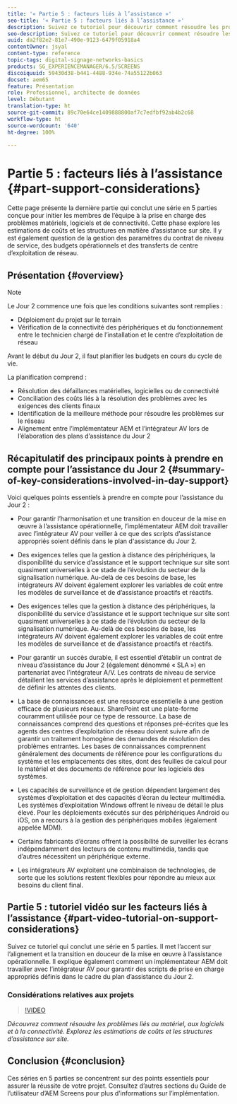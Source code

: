 ```yaml
---
title: '« Partie 5 : facteurs liés à l’assistance »'
seo-title: '« Partie 5 : facteurs liés à l’assistance »'
description: Suivez ce tutoriel pour découvrir comment résoudre les problèmes de matériel, de logiciels et de connectivité. Explorez les estimations de coûts et les structures d’assistance sur site. Apprenez également comment fonctionne la gestion des paramètres du contrat de niveau de service, des budgets opérationnels et des transferts de centre d’exploitation de réseau.
seo-description: Suivez ce tutoriel pour découvrir comment résoudre les problèmes de matériel, de logiciels et de connectivité. Explorez les estimations de coûts et les structures d’assistance sur site. Apprenez également comment fonctionne la gestion des paramètres du contrat de niveau de service, des budgets opérationnels et des transferts de centre d’exploitation de réseau.
uuid: da2f82e2-81e7-490e-9123-6479f05918a4
contentOwner: jsyal
content-type: reference
topic-tags: digital-signage-networks-basics
products: SG_EXPERIENCEMANAGER/6.5/SCREENS
discoiquuid: 59430d38-b441-4488-934e-74a55122b063
docset: aem65
feature: Présentation
role: Professionnel, architecte de données
level: Débutant
translation-type: ht
source-git-commit: 89c70e64ce1409888800af7c7edfbf92ab4b2c68
workflow-type: ht
source-wordcount: '640'
ht-degree: 100%

---
```



# Partie 5 : facteurs liés à l’assistance {#part-support-considerations}

Cette page présente la dernière partie qui conclut une série en 5 parties conçue pour initier les membres de l’équipe à la prise en charge des problèmes matériels, logiciels et de connectivité. Cette phase explore les estimations de coûts et les structures en matière d’assistance sur site. Il y est également question de la gestion des paramètres du contrat de niveau de service, des budgets opérationnels et des transferts de centre d’exploitation de réseau.

## Présentation {#overview}

>[!NOTE]
>
>Le Jour 2 commence une fois que les conditions suivantes sont remplies :
>
>* Déploiement du projet sur le terrain
>* Vérification de la connectivité des périphériques et du fonctionnement entre le technicien chargé de l’installation et le centre d’exploitation de réseau

>
>
Avant le début du Jour 2, il faut planifier les budgets en cours du cycle de vie.

La planification comprend :

* Résolution des défaillances matérielles, logicielles ou de connectivité
* Conciliation des coûts liés à la résolution des problèmes avec les exigences des clients finaux
* Identification de la meilleure méthode pour résoudre les problèmes sur le réseau
* Alignement entre l’implémentateur AEM et l’intégrateur AV lors de l’élaboration des plans d’assistance du Jour 2

## Récapitulatif des principaux points à prendre en compte pour l’assistance du Jour 2 {#summary-of-key-considerations-involved-in-day-support}

Voici quelques points essentiels à prendre en compte pour l’assistance du Jour 2 :

* Pour garantir l’harmonisation et une transition en douceur de la mise en œuvre à l’assistance opérationnelle, l’implémentateur AEM doit travailler avec l’intégrateur AV pour veiller à ce que des scripts d’assistance appropriés soient définis dans le plan d&#39;assistance du Jour 2.
* Des exigences telles que la gestion à distance des périphériques, la disponibilité du service d’assistance et le support technique sur site sont quasiment universelles à ce stade de l’évolution du secteur de la signalisation numérique. Au-delà de ces besoins de base, les intégrateurs AV doivent également explorer les variables de coût entre les modèles de surveillance et de d’assistance proactifs et réactifs.

* Des exigences telles que la gestion à distance des périphériques, la disponibilité du service d’assistance et le support technique sur site sont quasiment universelles à ce stade de l’évolution du secteur de la signalisation numérique. Au-delà de ces besoins de base, les intégrateurs AV doivent également explorer les variables de coût entre les modèles de surveillance et de d’assistance proactifs et réactifs.
* Pour garantir un succès durable, il est essentiel d’établir un contrat de niveau d’assistance du Jour 2 (également dénommé « SLA ») en partenariat avec l’intégrateur A/V. Les contrats de niveau de service détaillent les services d’assistance après le déploiement et permettent de définir les attentes des clients.
* La base de connaissances est une ressource essentielle à une gestion efficace de plusieurs réseaux. SharePoint est une plate-forme couramment utilisée pour ce type de ressource. La base de connaissances comprend des questions et réponses pré-écrites que les agents des centres d’exploitation de réseau doivent suivre afin de garantir un traitement homogène des demandes de résolution des problèmes entrantes. Les bases de connaissances comprennent généralement des documents de référence pour les configurations du système et les emplacements des sites, dont des feuilles de calcul pour le matériel et des documents de référence pour les logiciels des systèmes.
* Les capacités de surveillance et de gestion dépendent largement des systèmes d’exploitation et des capacités d’écran du lecteur multimédia. Les systèmes d’exploitation Windows offrent le niveau de détail le plus élevé. Pour les déploiements exécutés sur des périphériques Android ou iOS, on a recours à la gestion des périphériques mobiles (également appelée MDM).
* Certains fabricants d’écrans offrent la possibilité de surveiller les écrans indépendamment des lecteurs de contenu multimédia, tandis que d’autres nécessitent un périphérique externe.
* Les intégrateurs AV exploitent une combinaison de technologies, de sorte que les solutions restent flexibles pour répondre au mieux aux besoins du client final.

## Partie 5 : tutoriel vidéo sur les facteurs liés à l’assistance {#part-video-tutorial-on-support-considerations}

Suivez ce tutoriel qui conclut une série en 5 parties. Il met l’accent sur l’alignement et la transition en douceur de la mise en œuvre à l’assistance opérationnelle. Il explique également comment un implémentateur AEM doit travailler avec l’intégrateur AV pour garantir des scripts de prise en charge appropriés définis dans le cadre du plan d’assistance du Jour 2.

### Considérations relatives aux projets

>[!VIDEO](https://video.tv.adobe.com/v/28383)

*Découvrez comment résoudre les problèmes liés au matériel, aux logiciels et à la connectivité. Explorez les estimations de coûts et les structures d’assistance sur site.*

## Conclusion {#conclusion}

Ces séries en 5 parties se concentrent sur des points essentiels pour assurer la réussite de votre projet. Consultez d’autres sections du Guide de l’utilisateur d’AEM Screens pour plus d’informations sur l’implémentation.

